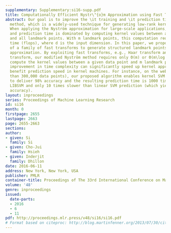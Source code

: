 ```yaml
---
supplementary: Supplementary:si16-supp.pdf
title: Computationally Efficient Nystr\"{o}m Approximation using Fast Transforms
abstract: Our goal is to improve the \it training and \it prediction time of Nyström
  method, which is a widely-used technique for generating low-rank kernel matrix approximations.
  When applying the Nyström approximation for large-scale applications, both training
  and prediction time is dominated by computing kernel values between a data point
  and all landmark points. With m landmark points, this computation requires Θ(md)
  time (flops), where d is the input dimension. In this paper, we propose the use
  of a family of fast transforms to generate structured landmark points for Nyström
  approximation. By exploiting fast transforms, e.g., Haar transform and Hadamard
  transform, our modified Nyström method requires only Θ(m) or Θ(m\log d) time to
  compute the kernel values between a given data point and m landmark points. This
  improvement in time complexity can significantly speed up kernel approximation and
  benefit prediction speed in kernel machines. For instance, on the webspam data (more
  than 300,000 data points), our proposed algorithm enables kernel SVM prediction
  to deliver 98% accuracy and the resulting prediction time is 1000 times faster than
  LIBSVM and only 10 times slower than linear SVM prediction (which yields only 91%
  accuracy).
layout: inproceedings
series: Proceedings of Machine Learning Research
id: si16
month: 0
firstpage: 2655
lastpage: 2663
page: 2655-2663
sections: 
author:
- given: Si
  family: Si
- given: Cho-Jui
  family: Hsieh
- given: Inderjit
  family: Dhillon
date: 2016-06-11
address: New York, New York, USA
publisher: PMLR
container-title: Proceedings of The 33rd International Conference on Machine Learning
volume: '48'
genre: inproceedings
issued:
  date-parts:
  - 2016
  - 6
  - 11
pdf: http://proceedings.mlr.press/v48/si16/si16.pdf
# Format based on citeproc: http://blog.martinfenner.org/2013/07/30/citeproc-yaml-for-bibliographies/
---
```

